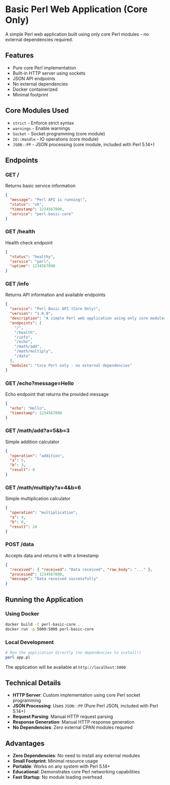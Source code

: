 # Basic Perl Web Application (Core Only)

A simple Perl web application built using only core Perl modules - no external dependencies required.

## Features

- Pure core Perl implementation
- Built-in HTTP server using sockets
- JSON API endpoints
- No external dependencies
- Docker containerized
- Minimal footprint

## Core Modules Used

- `strict` - Enforce strict syntax
- `warnings` - Enable warnings
- `Socket` - Socket programming (core module)
- `IO::Handle` - IO operations (core module)
- `JSON::PP` - JSON processing (core module, included with Perl 5.14+)

## Endpoints

### GET /

Returns basic service information

```json
{
  "message": "Perl API is running!",
  "status": "ok",
  "timestamp": 1234567890,
  "service": "perl-basic-core"
}
```

### GET /health

Health check endpoint

```json
{
  "status": "healthy",
  "service": "perl",
  "uptime": 1234567890
}
```

### GET /info

Returns API information and available endpoints

```json
{
  "service": "Perl Basic API (Core Only)",
  "version": "1.0.0",
  "description": "A simple Perl web application using only core modules",
  "endpoints": [
    "/",
    "/health",
    "/info",
    "/echo",
    "/math/add",
    "/math/multiply",
    "/data"
  ],
  "modules": "Core Perl only - no external dependencies"
}
```

### GET /echo?message=Hello

Echo endpoint that returns the provided message

```json
{
  "echo": "Hello",
  "timestamp": 1234567890
}
```

### GET /math/add?a=5&b=3

Simple addition calculator

```json
{
  "operation": "addition",
  "a": 5,
  "b": 3,
  "result": 8
}
```

### GET /math/multiply?a=4&b=6

Simple multiplication calculator

```json
{
  "operation": "multiplication",
  "a": 4,
  "b": 6,
  "result": 24
}
```

### POST /data

Accepts data and returns it with a timestamp

```json
{
  "received": { "received": "Data received", "raw_body": "..." },
  "processed": 1234567890,
  "message": "Data received successfully"
}
```

## Running the Application

### Using Docker

```bash
docker build -t perl-basic-core .
docker run -p 5000:5000 perl-basic-core
```

### Local Development

```bash
# Run the application directly (no dependencies to install!)
perl app.pl
```

The application will be available at `http://localhost:5000`

## Technical Details

- **HTTP Server**: Custom implementation using core Perl socket programming
- **JSON Processing**: Uses `JSON::PP` (Pure Perl JSON, included with Perl 5.14+)
- **Request Parsing**: Manual HTTP request parsing
- **Response Generation**: Manual HTTP response generation
- **No Dependencies**: Zero external CPAN modules required

## Advantages

- **Zero Dependencies**: No need to install any external modules
- **Small Footprint**: Minimal resource usage
- **Portable**: Works on any system with Perl 5.14+
- **Educational**: Demonstrates core Perl networking capabilities
- **Fast Startup**: No module loading overhead
